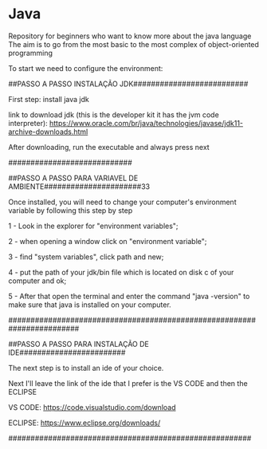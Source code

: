 # Java
Repository for beginners who want to know more about the java language  The aim is to go from the most basic to the most complex of object-oriented programming

To start we need to configure the environment:

##PASSO A PASSO INSTALAÇÃO JDK##########################

First step: install java jdk

link to download jdk (this is the developer kit it has the jvm code interpreter): https://www.oracle.com/br/java/technologies/javase/jdk11-archive-downloads.html

After downloading, run the executable and always press next

############################

##PASSO A PASSO PARA VARIAVEL DE AMBIENTE######################33

Once installed, you will need to change your computer's environment variable by following this step by step

 1 - Look in the explorer for "environment variables";
 
 2 - when opening a window click on "environment variable";
 
 3 - find "system variables", click path and new;
 
 4 - put the path of your jdk/bin file which is located on disk c of your computer and ok; 
 
 5 - After that open the terminal and enter the command "java -version" to make sure that java is installed on your computer.

########################################################################

##PASSO A PASSO PARA INSTALAÇÃO DE IDE########################

The next step is to install an ide of your choice.

Next I'll leave the link of the ide that I prefer is the VS CODE
and then the ECLIPSE

VS CODE: https://code.visualstudio.com/download

ECLIPSE: https://www.eclipse.org/downloads/

#######################################################
